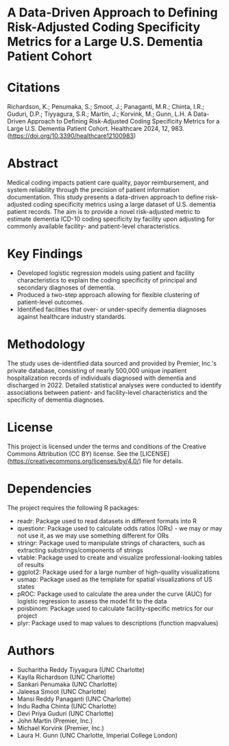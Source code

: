 # A Data-Driven Approach to Defining Risk-Adjusted Coding Specificity Metrics for a Large U.S. Dementia Patient Cohort
# Citations
Richardson, K.; Penumaka, S.; Smoot, J.; Panaganti, M.R.; Chinta, I.R.; Guduri, D.P.; Tiyyagura, S.R.; Martin, J.; Korvink, M.; Gunn, L.H. A Data-Driven Approach to Defining Risk-Adjusted Coding Specificity Metrics for a Large U.S. Dementia Patient Cohort. Healthcare 2024, 12, 983. (https://doi.org/10.3390/healthcare12100983)
# Abstract
Medical coding impacts patient care quality, payor reimbursement, and system reliability through the precision of patient information documentation. This study presents a data-driven approach to define risk-adjusted coding specificity metrics using a large dataset of U.S. dementia patient records. The aim is to provide a novel risk-adjusted metric to estimate dementia ICD-10 coding specificity by facility upon adjusting for commonly available facility- and patient-level characteristics.
# Key Findings
- Developed logistic regression models using patient and facility characteristics to explain the coding specificity of principal and secondary diagnoses of dementia.
- Produced a two-step approach allowing for flexible clustering of patient-level outcomes.
- Identified facilities that over- or under-specify dementia diagnoses against healthcare industry standards.
# Methodology 
The study uses de-identified data sourced and provided by Premier, Inc.'s private database, consisting of nearly 500,000 unique inpatient hospitalization records of individuals diagnosed with dementia and discharged in 2022. Detailed statistical analyses were conducted to identify associations between patient- and facility-level characteristics and the specificity of dementia diagnoses.

# License
This project is licensed under the terms and conditions of the Creative Commons Attribution (CC BY) license. See the [LICENSE] (https://creativecommons.org/licenses/by/4.0/) file for details.

# Dependencies
The project requires the following R packages:
- readr: Package used to read datasets in different formats into R
- questionr: Package used to calculate odds ratios (ORs) - we may or may not use it, as we may use something different for ORs
- stringr: Package used to manipulate strings of characters, such as extracting substrings/components of strings
- vtable: Package used to create and visualize professional-looking tables of results
- ggplot2: Package used for a large number of high-quality visualizations
- usmap: Package used as the template for spatial visualizations of US states
- pROC: Package used to calculate the area under the curve (AUC) for logistic regression to assess the model fit to the data
- poisbinom: Package used to calculate facility-specific metrics for our project
- plyr: Package used to map values to descriptions (function mapvalues)

# Authors
- Sucharitha Reddy Tiyyagura (UNC Charlotte)
- Kaylla Richardson (UNC Charlotte)
- Sankari Penumaka (UNC Charlotte)
- Jaleesa Smoot (UNC Charlotte)
- Mansi Reddy Panaganti (UNC Charlotte)
- Indu Radha Chinta (UNC Charlotte)
- Devi Priya Guduri (UNC Charlotte)
- John Martin (Premier, Inc.)
- Michael Korvink (Premier, Inc.)
- Laura H. Gunn (UNC Charlotte, Imperial College London)
